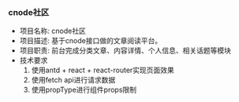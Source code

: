 ### cnode社区
* 项目名称: cnode社区
* 项目描述: 基于cnode接口做的文章阅读平台。
* 项目职责: 前台完成分类文章、内容详情、个人信息、相关话题等模块
* 技术要求
  1. 使用antd + react + react-router实现页面效果
  2. 使用fetch api进行请求数据
  3. 使用propType进行组件props限制
